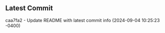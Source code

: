 
## Latest Commit
caa7fa2 - Update README with latest commit info (2024-09-04 10:25:23 -0400) <Yunxi-Zhou>
